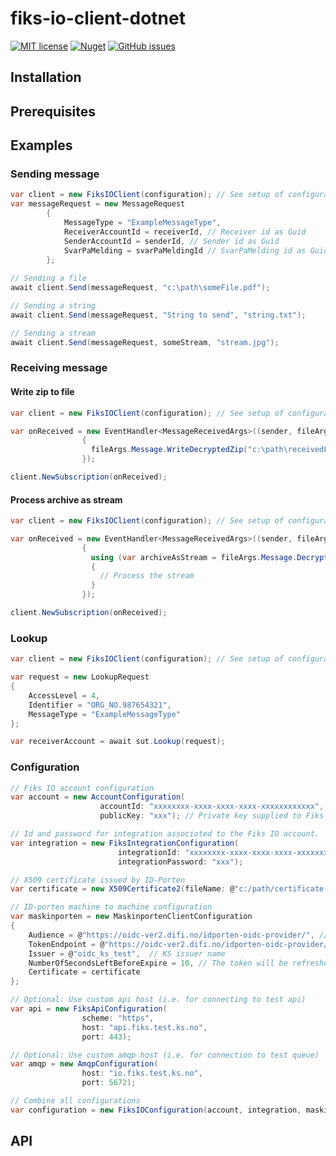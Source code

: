 # fiks-io-client-dotnet
[![MIT license](https://img.shields.io/badge/license-MIT-blue.svg)](https://github.com/ks-no/fiks-io-client-dotnet/blob/master/LICENSE)
[![Nuget](https://img.shields.io/nuget/vpre/KS.fiks.io.client.svg)](https://img.shields.io/nuget/vpre/KS.fiks.io.client)
[![GitHub issues](https://img.shields.io/github/issues-raw/ks-no/kryptering-dotnet.svg)](//github.com/ks-no/fiks-io-client-dotnet/issues)

## Installation

## Prerequisites

## Examples

### Sending message

```c#
var client = new FiksIOClient(configuration); // See setup of configuration below
var messageRequest = new MessageRequest
        {
            MessageType = "ExampleMessageType",
            ReceiverAccountId = receiverId, // Receiver id as Guid
            SenderAccountId = senderId, // Sender id as Guid
            SvarPaMelding = svarPaMeldingId // SvarPaMelding id as Guid
        };
        
// Sending a file
await client.Send(messageRequest, "c:\path\someFile.pdf");

// Sending a string
await client.Send(messageRequest, "String to send", "string.txt");

// Sending a stream
await client.Send(messageRequest, someStream, "stream.jpg");
```

### Receiving message

#### Write zip to file

```c#
var client = new FiksIOClient(configuration); // See setup of configuration below

var onReceived = new EventHandler<MessageReceivedArgs>((sender, fileArgs) =>
                {
                  fileArgs.Message.WriteDecryptedZip("c:\path\receivedFile.zip");
                });

client.NewSubscription(onReceived);
```

#### Process archive as stream
```c#
var client = new FiksIOClient(configuration); // See setup of configuration below

var onReceived = new EventHandler<MessageReceivedArgs>((sender, fileArgs) =>
                {
                  using (var archiveAsStream = fileArgs.Message.DecryptedStream) 
                  {
                    // Process the stream
                  }
                });

client.NewSubscription(onReceived);
```

### Lookup
```c#
var client = new FiksIOClient(configuration); // See setup of configuration below

var request = new LookupRequest
{
    AccessLevel = 4,
    Identifier = "ORG_NO.987654321",
    MessageType = "ExampleMessageType"
};

var receiverAccount = await sut.Lookup(request);
```

### Configuration
```c#
// Fiks IO account configuration
var account = new AccountConfiguration(
                    accountId: "xxxxxxxx-xxxx-xxxx-xxxx-xxxxxxxxxxxx", // Fiks IO account id
                    publicKey: "xxx"); // Private key supplied to Fiks IO account

// Id and password for integration associated to the Fiks IO account.
var integration = new FiksIntegrationConfiguration(
                        integrationId: "xxxxxxxx-xxxx-xxxx-xxxx-xxxxxxxxxxxx",
                        integrationPassword: "xxx");

// X509 certificate issued by ID-Porten
var certificate = new X509Certificate2(fileName: @"c:/path/certificate.pem", password: "xxx");

// ID-porten machine to machine configuration
var maskinporten = new MaskinportenClientConfiguration
{
    Audience = @"https://oidc-ver2.difi.no/idporten-oidc-provider/", // ID-porten audience path
    TokenEndpoint = @"https://oidc-ver2.difi.no/idporten-oidc-provider/token", // ID-porten token path
    Issuer = @"oidc_ks_test",  // KS issuer name
    NumberOfSecondsLeftBeforeExpire = 10, // The token will be refreshed 10 seconds before it expires
    Certificate = certificate
};

// Optional: Use custom api host (i.e. for connecting to test api)
var api = new FiksApiConfiguration(
                scheme: "https",
                host: "api.fiks.test.ks.no",
                port: 443);

// Optional: Use custom amqp host (i.e. for connection to test queue)
var amqp = new AmqpConfiguration(
                host: "io.fiks.test.ks.no",
                port: 5672);

// Combine all configurations
var configuration = new FiksIOConfiguration(account, integration, maskinporten, api, amqp);
```

## API
